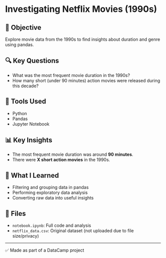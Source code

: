 # Investigating Netflix Movies (1990s)

## 📌 Objective
Explore movie data from the 1990s to find insights about duration and genre using pandas.

## 🔍 Key Questions
- What was the most frequent movie duration in the 1990s?
- How many short (under 90 minutes) action movies were released during this decade?

## 🧰 Tools Used
- Python
- Pandas
- Jupyter Notebook

## 📊 Key Insights
- The most frequent movie duration was around **90 minutes**.
- There were **X short action movies** in the 1990s.

## 🧠 What I Learned
- Filtering and grouping data in pandas
- Performing exploratory data analysis
- Converting raw data into useful insights

## 📁 Files
- `notebook.ipynb`: Full code and analysis
- `netflix_data.csv`: Original dataset (not uploaded due to file size/privacy)

---
✅ Made as part of a DataCamp project
